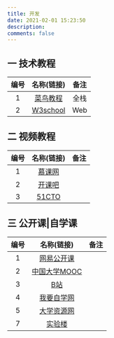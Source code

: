 ```yaml
---
title: 开发
date: 2021-02-01 15:23:50
description: 
comments: false
---
```


## 一 技术教程

| 编号 |                名称(链接)                | 备注 |
| :--: | :--------------------------------------: | :--: |
|  1   |   [菜鸟教程](https://www.runoob.com/)    | 全栈 |
|  2   | [W3school](https://www.w3school.com.cn/) | Web  |

## 二 视频教程

| 编号 |             名称(链接)             | 备注 |
| :--: | :--------------------------------: | :--: |
|  1   |  [慕课网](https://www.imooc.com/)  |      |
|  2   | [开课吧](https://www.kaikeba.com/) |      |
|  3   |  [51CTO](https://edu.51cto.com/)   |      |

## 三 公开课|自学课

| 编号 |                          名称(链接)                          | 备注 |
| :--: | :----------------------------------------------------------: | :--: |
|  1   |             [网易公开课](https://open.163.com/)              |      |
|  2   |         [中国大学MOOC](https://www.icourse163.org/)          |      |
|  3   |               [B站](https://www.bilibili.com/)               |      |
|  4   |             [我要自学网](https://www.51zxw.net/)             |      |
|  5   |            [大学资源网](http://www.dxzy163.com/)             |      |
|  7   | [实验楼](http://demo.erdangjiade.com/modals/8/856/demo/courses/index.html) |      |

